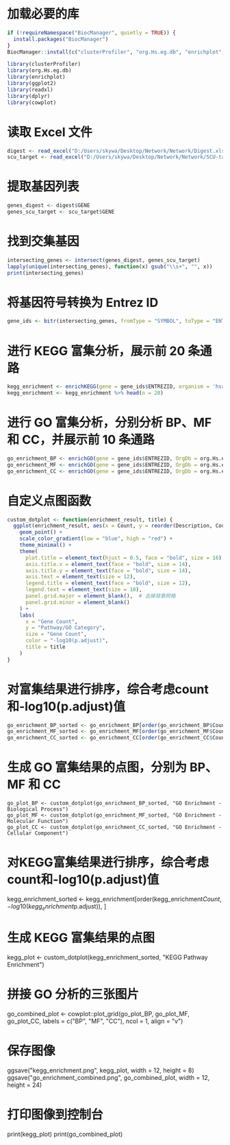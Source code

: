 # 加载必要的库
```R
if (!requireNamespace("BiocManager", quietly = TRUE)) {
  install.packages("BiocManager")
}
BiocManager::install(c("clusterProfiler", "org.Hs.eg.db", "enrichplot", "ggplot2", "cowplot"))

library(clusterProfiler)
library(org.Hs.eg.db)
library(enrichplot)
library(ggplot2)
library(readxl)
library(dplyr)
library(cowplot)
```



# 读取 Excel 文件
```R
digest <- read_excel("D:/Users/skywa/Desktop/Network/Network/Digest.xlsx")
scu_target <- read_excel("D:/Users/skywa/Desktop/Network/Network/SCU-target.xlsx")
```




# 提取基因列表
```R
genes_digest <- digest$GENE
genes_scu_target <- scu_target$GENE
```



# 找到交集基因
```R
intersecting_genes <- intersect(genes_digest, genes_scu_target)
lapply(unique(intersecting_genes), function(x) gsub("\\s+", "", x))
print(intersecting_genes)
```



# 将基因符号转换为 Entrez ID
```R
gene_ids <- bitr(intersecting_genes, fromType = "SYMBOL", toType = "ENTREZID", OrgDb = org.Hs.eg.db)
```



# 进行 KEGG 富集分析，展示前 20 条通路
```R
kegg_enrichment <- enrichKEGG(gene = gene_ids$ENTREZID, organism = 'hsa', pvalueCutoff = 0.05, qvalueCutoff = 0.2)
kegg_enrichment <- kegg_enrichment %>% head(n = 20)
```



# 进行 GO 富集分析，分别分析 BP、MF 和 CC，并展示前 10 条通路
```R
go_enrichment_BP <- enrichGO(gene = gene_ids$ENTREZID, OrgDb = org.Hs.eg.db, ont = "BP", pvalueCutoff = 0.05) %>% head(n = 10)
go_enrichment_MF <- enrichGO(gene = gene_ids$ENTREZID, OrgDb = org.Hs.eg.db, ont = "MF", pvalueCutoff = 0.05) %>% head(n = 10)
go_enrichment_CC <- enrichGO(gene = gene_ids$ENTREZID, OrgDb = org.Hs.eg.db, ont = "CC", pvalueCutoff = 0.05) %>% head(n = 10)
```



# 自定义点图函数
```R
custom_dotplot <- function(enrichment_result, title) {
  ggplot(enrichment_result, aes(x = Count, y = reorder(Description, Count), size = Count, color = -log10(p.adjust))) +
    geom_point() +
    scale_color_gradient(low = "blue", high = "red") +
    theme_minimal() +
    theme(
      plot.title = element_text(hjust = 0.5, face = "bold", size = 16),
      axis.title.x = element_text(face = "bold", size = 14),
      axis.title.y = element_text(face = "bold", size = 14),
      axis.text = element_text(size = 12),
      legend.title = element_text(face = "bold", size = 12),
      legend.text = element_text(size = 10),
      panel.grid.major = element_blank(),  # 去掉背景网格
      panel.grid.minor = element_blank()
    ) +
    labs(
      x = "Gene Count",
      y = "Pathway/GO Category",
      size = "Gene Count",
      color = "-log10(p.adjust)",
      title = title
    )
}
```



# 对富集结果进行排序，综合考虑count和-log10(p.adjust)值
```R
go_enrichment_BP_sorted <- go_enrichment_BP[order(go_enrichment_BP$Count, -log10(go_enrichment_BP$p.adjust)), ]
go_enrichment_MF_sorted <- go_enrichment_MF[order(go_enrichment_MF$Count, -log10(go_enrichment_MF$p.adjust)), ]
go_enrichment_CC_sorted <- go_enrichment_CC[order(go_enrichment_CC$Count, -log10(go_enrichment_CC$p.adjust)), ]
```



# 生成 GO 富集结果的点图，分别为 BP、MF 和 CC
```
go_plot_BP <- custom_dotplot(go_enrichment_BP_sorted, "GO Enrichment - Biological Process")
go_plot_MF <- custom_dotplot(go_enrichment_MF_sorted, "GO Enrichment - Molecular Function")
go_plot_CC <- custom_dotplot(go_enrichment_CC_sorted, "GO Enrichment - Cellular Component")
```



# 对KEGG富集结果进行排序，综合考虑count和-log10(p.adjust)值
kegg_enrichment_sorted <- kegg_enrichment[order(kegg_enrichment$Count, -log10(kegg_enrichment$p.adjust)), ]

# 生成 KEGG 富集结果的点图
kegg_plot <- custom_dotplot(kegg_enrichment_sorted, "KEGG Pathway Enrichment")

# 拼接 GO 分析的三张图片
go_combined_plot <- cowplot::plot_grid(go_plot_BP, go_plot_MF, go_plot_CC, labels = c("BP", "MF", "CC"), ncol = 1, align = "v")

# 保存图像
ggsave("kegg_enrichment.png", kegg_plot, width = 12, height = 8)
ggsave("go_enrichment_combined.png", go_combined_plot, width = 12, height = 24)

# 打印图像到控制台
print(kegg_plot)
print(go_combined_plot)